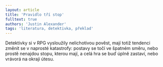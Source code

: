 ```yaml
---
layout: article
title: 'Pravidlo tří stop'
fulltext: true
authors: 'Justin Alexander'
tags: 'literatura, detektivka, překlad'
---
```


Detektivky si v RPG vysloužily nelichotivou
pověst, mají totiž tendenci změnit se v naprosté
katastrofy: postavy se točí ve špatném
směru, nebo prostě nenajdou stopu,
kterou mají, a celá hra se buď úplně zastaví,
nebo vrávorá na okraji útesu.
